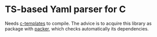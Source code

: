 # TS-based Yaml parser for C

Needs [c-templates](https://github.com/frefolli/c-templates) to compile.
The advice is to acquire this library as package with [packer](https://github.com/frefolli/packer), which checks automatically its dependencies.
